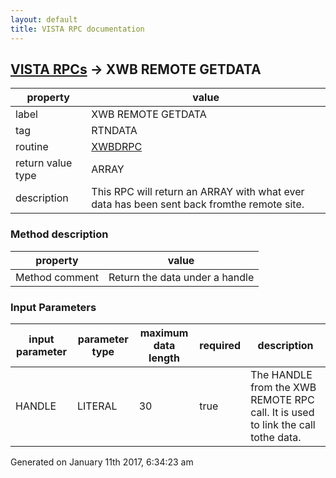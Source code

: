 ```yaml
---
layout: default
title: VISTA RPC documentation
---
```




## [VISTA RPCs](TableOfContent.md) &#8594; XWB REMOTE GETDATA 

 property | value 
--- | --- 
 label | XWB REMOTE GETDATA
 tag | RTNDATA
 routine | [XWBDRPC](http://code.osehra.org/dox/Routine_XWBDRPC_source.html)
 return value type | ARRAY
 description | This RPC will return an ARRAY with what ever data has been sent back fromthe remote site.


### Method description

 property | value 
--- | --- 
 Method comment | Return the data under a handle

### Input Parameters

| input parameter | parameter type | maximum data length | required | description | 
| --- | --- | --- | --- | --- | 
| HANDLE | LITERAL | 30 | true | The HANDLE from the XWB REMOTE RPC call. It is used to link the call tothe data. | 




Generated on January 11th 2017, 6:34:23 am